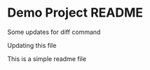 # Demo Project README

Some updates for diff command

Updating this file

This is a simple readme file


